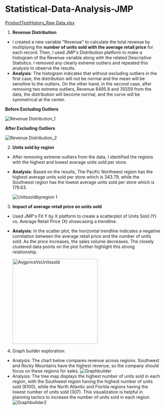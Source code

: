 # Statistical-Data-Analysis-JMP
[ProductTestHistory_Raw Data.xlsx](https://github.com/VibhaK93/Statistical-Data-Analysis-JMP/files/12786835/ProductTestHistory_Raw.Data.xlsx)

1. **Revenue Distribution**
 - I created a new variable "Revenue" to calculate the total revenue by multiplying the **number of units sold with the average retail price** for each record. Then, I used JMP's Distribution platform to make a histogram of the Revenue variable along with the related Descriptive Statistics. I removed any clearly extreme outliers and repeated this analysis to observe the results.
 - **Analysis**: The histogram indicates that without excluding outliers in the first case, the distribution will not be normal and the mean will be sensitive to the outliers. On the other hand, in the second case, after removing two extreme outliers, Revenue 8495.8 and 35559 from the data, the distribution will become normal, and the curve will be symmetrical at the center.

**Before Excluding Outliers** 

![Revenue Distribution_1](https://github.com/VibhaK93/Statistical-Data-Analysis-JMP/assets/146596962/ff3e7522-8e3d-4ca6-b720-9a73daeafcbf)

**After Excluding Outliers**

![Revenue Distribution_2](https://github.com/VibhaK93/Statistical-Data-Analysis-JMP/assets/146596962/b96a5740-8b32-47eb-bb05-96fa89fccb95)

2. **Units sold by region**
- After removing extreme outliers from the data, I identified the regions with the highest and lowest average units sold per store.
- **Analysis:** Based on the results, The Pacific Northwest region has the highest average units sold per store which is 343.79, while the Southwest region has the lowest average units sold per store which is 179.63.

  ![Unitssoldbyregion 1](https://github.com/VibhaK93/Statistical-Data-Analysis-JMP/assets/146596962/a45ceeba-ee8c-49f2-a4aa-962d859b3f80)

3. **Impact of average retail price on units sold**
- Used JMP's Fit Y by X platform to create a scatterplot of Units Sold (Y) vs. Average Retail Price (X) showcasing a trendline.
- **Analysis:** In the scatter plot, the horizontal trendline indicates a negative correlation between the average retail price and the number of units sold. As the price increases, the sales volume decreases. The closely clustered data points on the plot further highlight this strong relationship.

  <img width="276" alt="AvgpriceVsUnitssold" src="https://github.com/VibhaK93/Statistical-Data-Analysis-JMP/assets/146596962/d2724ac3-6dc1-4612-9ab2-dc695a23c8e5">

4. Graph builder exploration:
- Analysis: The chart below compares revenue across regions. Southwest and Rocky Mountains have the highest revenue, so the company should focus on these regions for sales.
 ![Graphbuilder](https://github.com/VibhaK93/Statistical-Data-Analysis-JMP/assets/146596962/5b68b1aa-e215-49ae-986a-2e91f264ea25)
- Analysis: The tree map displays the highest number of units sold in each region, with the Southwest region having the highest number of units sold (8100), while the North Atlantic and Florida regions having the lowest number of units sold (307). This visualization is helpful in planning tactics to increase the number of units sold in each region.
 ![Graphbuilder2](https://github.com/VibhaK93/Statistical-Data-Analysis-JMP/assets/146596962/30f1c455-d9d3-4b3e-8763-d3d90f4a8291)
